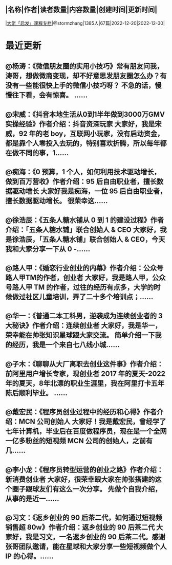 |名称|作者|读者数量|内容数量|创建时间|更新时间|
---
|[大佬「启发」课程专栏](https://xiaobot.net/p/stormzhang?refer=0b133df9-27dc-423b-8101-639049001c13)|@stormzhang|1385人|67篇|2022-12-20|2022-12-30|

# 最近更新
## @杨涛：《微信朋友圈的实用小技巧》常有朋友问我，涛哥，想做微商变现，却不好意思发朋友圈怎么办？有没有一些能很快上手的微信小技巧呀？ 不急的话，慢慢往下看，会有惊喜。 ......
## @宋威：《抖音本地生活从0到1半年做到3000万GMV实操经验》作者介绍：抖音资深玩家 大家好，我是宋威，92 年的老 boy，互联网小玩家，没有启动资金，都是靠个人零投入去玩的，特别喜欢折腾，所以每年都在做不同的事，1......
## @痴海：《0 预算，1 个人，如何利用技术驱动增长，做到百万营收》作者介绍：95 后自由职业者，擅长数据驱动增长 大家好我是痴海，一位 95 后自由职业者，擅长数据驱动增长。 很荣幸这......
## @徐浩辰：《五条人糖水铺从 0 到 1 的建设过程》作者介绍：「五条人糖水铺」联合创始人 & CEO 大家好，我是徐浩辰，「五条人糖水铺」联合创始人 & CEO，今天我和大家分享一下从 0 -......
## @路人甲：《婚恋行业创业的内幕》作者介绍：公众号路人甲TM的作者，创业者 大家好，我是路人甲，公众号路人甲 TM 的作者，过往的经历有点多，大学的时候做过社区儿童培训，弄了二十多个培训点；......
## @华一：《普通二本工科男，逆袭成为连续创业者的 3 大秘诀》作者介绍：连续创业者 大家好，我是华一，荣幸能在帅张知识星球跟大家交流。 简单介绍一下我的经历，我是一个来自七八线小城......
## @子木：《聊聊从大厂离职去创业这件事》作者介绍：前阿里用户增长专家，现创业者 2017 年的夏天-2022 年的夏天，8年北漂的职业生涯里，我在阿里打卡五年陈后顺利毕业。 ......
## @戴宏民：《程序员创业过程中的经历和心得》作者介绍：MCN 公司创始人 大家好！我是戴宏民，曾经学了七年计算机，毕业后在百度做程序员，现在是一个全网一亿多粉丝的短视频 MCN 公司的创始人，之前有几......
## @李小龙：《程序员转型运营的创业之路》作者介绍：新消费创业者 大家好，很荣幸跟大家在帅张搭建的这个圈子跟球友们有这么一次分享。 先做个自我介绍，从事的是近一......
## @习文：《返乡创业的 90 后茶二代，如何通过短视频销售超 80w》作者介绍：返乡创业的 90 后茶二代 大家好，我是习文，一名返乡创业的 90 后茶二代。感谢张哥团队邀请，能在星球和大家分享一些短视频做个人 IP 的心得。......

